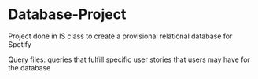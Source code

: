 # Database-Project
Project done in IS class to create a provisional relational database for Spotify

Query files: queries that fulfill specific user stories that users may have for the database
